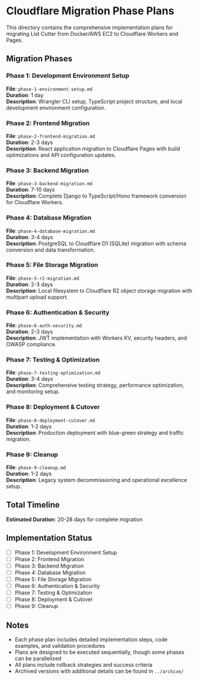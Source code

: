 # Cloudflare Migration Phase Plans

This directory contains the comprehensive implementation plans for migrating List Cutter from Docker/AWS EC2 to Cloudflare Workers and Pages.

## Migration Phases

### Phase 1: Development Environment Setup
**File**: `phase-1-environment-setup.md`  
**Duration**: 1 day  
**Description**: Wrangler CLI setup, TypeScript project structure, and local development environment configuration.

### Phase 2: Frontend Migration
**File**: `phase-2-frontend-migration.md`  
**Duration**: 2-3 days  
**Description**: React application migration to Cloudflare Pages with build optimizations and API configuration updates.

### Phase 3: Backend Migration
**File**: `phase-3-backend-migration.md`  
**Duration**: 7-10 days  
**Description**: Complete Django to TypeScript/Hono framework conversion for Cloudflare Workers.

### Phase 4: Database Migration
**File**: `phase-4-database-migration.md`  
**Duration**: 3-4 days  
**Description**: PostgreSQL to Cloudflare D1 (SQLite) migration with schema conversion and data transformation.

### Phase 5: File Storage Migration
**File**: `phase-5-r2-migration.md`  
**Duration**: 2-3 days  
**Description**: Local filesystem to Cloudflare R2 object storage migration with multipart upload support.

### Phase 6: Authentication & Security
**File**: `phase-6-auth-security.md`  
**Duration**: 2-3 days  
**Description**: JWT implementation with Workers KV, security headers, and OWASP compliance.

### Phase 7: Testing & Optimization
**File**: `phase-7-testing-optimization.md`  
**Duration**: 3-4 days  
**Description**: Comprehensive testing strategy, performance optimization, and monitoring setup.

### Phase 8: Deployment & Cutover
**File**: `phase-8-deployment-cutover.md`  
**Duration**: 1-2 days  
**Description**: Production deployment with blue-green strategy and traffic migration.

### Phase 9: Cleanup
**File**: `phase-9-cleanup.md`  
**Duration**: 1-2 days  
**Description**: Legacy system decommissioning and operational excellence setup.

## Total Timeline

**Estimated Duration**: 20-28 days for complete migration

## Implementation Status

- [ ] Phase 1: Development Environment Setup
- [ ] Phase 2: Frontend Migration  
- [ ] Phase 3: Backend Migration
- [ ] Phase 4: Database Migration
- [ ] Phase 5: File Storage Migration
- [ ] Phase 6: Authentication & Security
- [ ] Phase 7: Testing & Optimization
- [ ] Phase 8: Deployment & Cutover
- [ ] Phase 9: Cleanup

## Notes

- Each phase plan includes detailed implementation steps, code examples, and validation procedures
- Plans are designed to be executed sequentially, though some phases can be parallelized
- All plans include rollback strategies and success criteria
- Archived versions with additional details can be found in `../archive/`